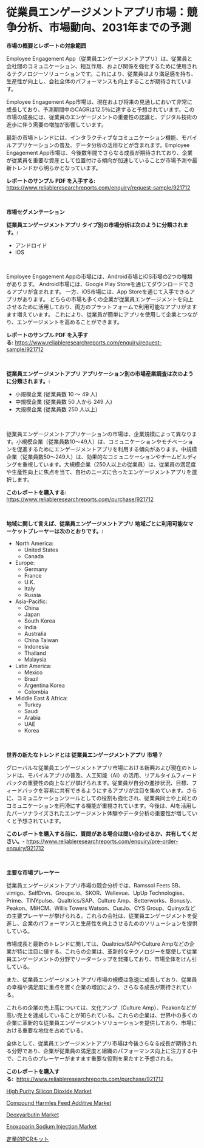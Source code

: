 <p><h1>従業員エンゲージメントアプリ市場：競争分析、市場動向、2031年までの予測</h1></p><p><strong>市場の概要とレポートの対象範囲</strong></p>
<p><p>Employee Engagement App（従業員エンゲージメントアプリ）は、従業員と会社間のコミュニケーション、相互作用、および関係を強化するために使用されるテクノロジーソリューションです。これにより、従業員はより満足感を持ち、生産性が向上し、会社全体のパフォーマンスも向上することが期待されています。</p><p>Employee Engagement App市場は、現在および将来の見通しにおいて非常に成長しており、予測期間中のCAGRは12.5％に達すると予想されています。この市場の成長には、従業員のエンゲージメントの重要性の認識と、デジタル技術の進歩に伴う需要の増加が影響しています。</p><p>最新の市場トレンドには、インタラクティブなコミュニケーション機能、モバイルアプリケーションの普及、データ分析の活用などが含まれます。Employee Engagement App市場は、今後数年間でさらなる成長が期待されており、企業が従業員を重要な資産として位置付ける傾向が加速していることが市場予測や最新トレンドから明らかとなっています。</p></p>
<p><strong>レポートのサンプル PDF を入手する:</strong> <a href="https://www.reliableresearchreports.com/enquiry/request-sample/921712">https://www.reliableresearchreports.com/enquiry/request-sample/921712</a></p>
<p>&nbsp;</p>
<p><strong>市場セグメンテーション</strong></p>
<p><strong>従業員エンゲージメントアプリ タイプ別の市場分析は次のように分類されます。:</strong></p>
<p><ul><li>アンドロイド</li><li>iOS</li></ul></p>
<p>&nbsp;</p>
<p><p>Employee Engagement Appの市場には、Android市場とiOS市場の2つの種類があります。 Android市場には、Google Play Storeを通じてダウンロードできるアプリが含まれます。 一方、iOS市場には、App Storeを通じて入手できるアプリがあります。 どちらの市場も多くの企業が従業員エンゲージメントを向上させるために活用しており、両方のプラットフォームで利用可能なアプリがますます増えています。 これにより、従業員が簡単にアプリを使用して企業とつながり、エンゲージメントを高めることができます。</p></p>
<p><strong>レポートのサンプル PDF を入手する:</strong>&nbsp;<a href="https://www.reliableresearchreports.com/enquiry/request-sample/921712">https://www.reliableresearchreports.com/enquiry/request-sample/921712</a></p>
<p>&nbsp;</p>
<p><strong> 従業員エンゲージメントアプリ アプリケーション別の市場産業調査は次のように分類されます。:</strong></p>
<p><ul><li>小規模企業 (従業員数 10 ～ 49 人)</li><li>中規模企業 (従業員数 50 人から 249 人)</li><li>大規模企業 (従業員数 250 人以上)</li></ul></p>
<p>&nbsp;</p>
<p><p>従業員エンゲージメントアプリケーションの市場は、企業規模によって異なります。小規模企業（従業員数10〜49人）は、コミュニケーションやモチベーションを促進するためにエンゲージメントアプリを利用する傾向があります。中規模企業（従業員数50〜249人）は、効果的なコミュニケーションやチームビルディングを重視しています。大規模企業（250人以上の従業員）は、従業員の満足度や生産性向上に焦点を当て、自社のニーズに合ったエンゲージメントアプリを選択します。</p></p>
<p><strong>このレポートを購入する:</strong>&nbsp; <a href="https://www.reliableresearchreports.com/purchase/921712">https://www.reliableresearchreports.com/purchase/921712</a></p>
<p>&nbsp;</p>
<p><strong>地域に関して言えば、従業員エンゲージメントアプリ 地域ごとに利用可能なマーケットプレーヤーは次のとおりです。:</strong></p>
<p><ul>
    <li>
        North America:
        <ul>
            <li>United States</li>
            <li>Canada</li>
        </ul>
    </li>
    <li>
        Europe:
        <ul>
            <li>Germany</li>
            <li>France</li>
            <li>U.K.</li>
            <li>Italy</li>
            <li>Russia</li>
        </ul>
    </li>
    <li>
        Asia-Pacific:
        <ul>
            <li>China</li>
            <li>Japan</li>
            <li>South Korea</li>
            <li>India</li>
            <li>Australia</li>
            <li>China Taiwan</li>
            <li>Indonesia</li>
            <li>Thailand</li>
            <li>Malaysia</li>
        </ul>
    </li>
    <li>
        Latin America:
        <ul>
            <li>Mexico</li>
            <li>Brazil</li>
            <li>Argentina Korea</li>
            <li>Colombia</li>
        </ul>
    </li>
    <li>
        Middle East & Africa:
        <ul>
            <li>Turkey</li>
            <li>Saudi</li>
            <li>Arabia</li>
            <li>UAE</li>
            <li>Korea</li>
        </ul>
    </li>
    </ul></p>
<p>&nbsp;</p>
<p><strong>世界の新たなトレンドとは 従業員エンゲージメントアプリ 市場？</strong></p>
<p><p>グローバルな従業員エンゲージメントアプリ市場における新興および現在のトレンドは、モバイルアプリの普及、人工知能（AI）の活用、リアルタイムフィードバックの重要性の向上などが挙げられます。従業員が自分の進捗状況、目標、フィードバックを容易に共有できるようにするアプリが注目を集めています。さらに、コミュニケーションツールとしての役割も強化され、従業員同士や上司とのコミュニケーションを円滑にする機能が重視されています。今後は、AIを活用したパーソナライズされたエンゲージメント体験やデータ分析の重要性が増していくと予想されています。</p></p>
<p><strong>このレポートを購入する前に、質問がある場合は問い合わせるか、共有してください。</strong>- <a href="https://www.reliableresearchreports.com/enquiry/pre-order-enquiry/921712">https://www.reliableresearchreports.com/enquiry/pre-order-enquiry/921712</a></p>
<p>&nbsp;</p>
<p><strong>主要な市場プレーヤー</strong></p>
<p><p>従業員エンゲージメントアプリ市場の競合分析では、Ramssol Feets SB、vimigo、SelfDrvn、Groupe.io、SKOR、Wellevue、UpUp Technologies、Prime、TINYpulse、Qualtrics/SAP、Culture Amp、Betterworks、Bonusly、Peakon、MiHCM、Willis Towers Watson、CusJo、CYS Group、Quinyxなどの主要プレーヤーが挙げられる。これらの会社は、従業員エンゲージメントを促進し、企業のパフォーマンスと生産性を向上させるためのソリューションを提供している。</p><p>市場成長と最新のトレンドに関しては、Qualtrics/SAPやCulture Ampなどの企業が特に注目に値する。これらの企業は、革新的なテクノロジーを駆使して従業員エンゲージメントの分野でリーダーシップを発揮しており、市場全体をけん引している。</p><p>また、従業員エンゲージメントアプリ市場の規模は急速に成長しており、従業員の幸福や満足度に重点を置く企業の増加により、さらなる成長が期待されている。</p><p>これらの企業の売上高については、文化アンプ（Culture Amp）、Peakonなどが高い売上を達成していることが知られている。これらの企業は、世界中の多くの企業に革新的な従業員エンゲージメントソリューションを提供しており、市場における重要な地位を占めている。</p><p>全体として、従業員エンゲージメントアプリ市場は今後さらなる成長が期待される分野であり、企業が従業員の満足度と組織のパフォーマンス向上に注力する中で、これらのプレーヤーがますます重要な役割を果たすと予想される。</p></p>
<p><strong>このレポートを購入する:</strong>&nbsp;&nbsp;<a href="https://www.reliableresearchreports.com/purchase/921712">https://www.reliableresearchreports.com/purchase/921712</a></p>
<p><p><a href="https://issuu.com/reportprime-2/docs/high-purity-silicon-dioxide-market-size-2030.pptx">High Purity Silicon Dioxide Market</a></p><p><a href="https://github.com/fiixsa/Market-Research-Report-List-1/blob/main/compound-harmles-feed-additive-market.md">Compound Harmles Feed Additive Market</a></p><p><a href="https://github.com/Airanohannonzb68e5pb53oc1/Market-Research-Report-List-1/blob/main/deoxyarbutin-market.md">Deoxyarbutin Market</a></p><p><a href="https://issuu.com/reportprime-2/docs/enoxaparin-sodium-injection-market-size-2030.pptx">Enoxaparin Sodium Injection Market</a></p><p><a href="https://github.com/mohamedbakry57/Market-Research-Report-List-2/blob/main/9315817182287.md">定量的PCRキット</a></p></p>